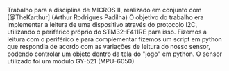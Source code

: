 Trabalho para a disciplina de MICROS II, realizado em conjunto com [@TheKarthur] (Arthur Rodrigues Padilha)
O objetivo do trabalho era implementar a leitura de uma dispositivo através do protocolo I2C, utilizando o periférico próprio do STM32-F411RE para isso. Fizemos a leitura com o periférico e para complementar fizemos um script em python que respondia de acordo com as variações de leitura do nosso sensor, podendo controlar um objeto dentro da tela do "jogo" em python. O sensor utilizado foi um módulo GY-521 (MPU-6050)
